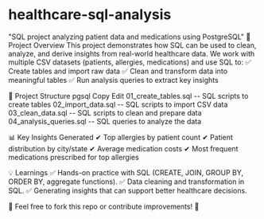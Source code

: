 # healthcare-sql-analysis
"SQL project analyzing patient data and medications using PostgreSQL"
📌 Project Overview
This project demonstrates how SQL can be used to clean, analyze, and derive insights from real-world healthcare data.
We work with multiple CSV datasets (patients, allergies, medications) and use SQL to:
✅ Create tables and import raw data
✅ Clean and transform data into meaningful tables
✅ Run analysis queries to extract key insights

📂 Project Structure
pgsql
Copy
Edit
01_create_tables.sql       -- SQL scripts to create tables
02_import_data.sql         -- SQL scripts to import CSV data
03_clean_data.sql          -- SQL scripts to clean and prepare data
04_analysis_queries.sql    -- SQL queries to analyze the data

📊 Key Insights Generated
✔ Top allergies by patient count
✔ Patient distribution by city/state
✔ Average medication costs
✔ Most frequent medications prescribed for top allergies

💡 Learnings
✅ Hands-on practice with SQL (CREATE, JOIN, GROUP BY, ORDER BY, aggregate functions).
✅ Data cleaning and transformation in SQL.
✅ Generating insights that can support better healthcare decisions.

📌 Feel free to fork this repo or contribute improvements! 💙

